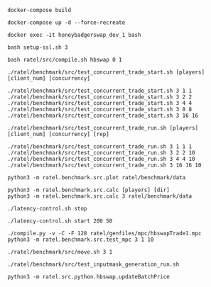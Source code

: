 

`docker-compose build`

`docker-compose up -d --force-recreate`

`docker exec -it honeybadgerswap_dev_1 bash`

`bash setup-ssl.sh 3`

`bash ratel/src/compile.sh hbswap 0 1`

```
./ratel/benchmark/src/test_concurrent_trade_start.sh [players] [client_num] [concurrency]

./ratel/benchmark/src/test_concurrent_trade_start.sh 3 1 1
./ratel/benchmark/src/test_concurrent_trade_start.sh 3 2 2
./ratel/benchmark/src/test_concurrent_trade_start.sh 3 4 4
./ratel/benchmark/src/test_concurrent_trade_start.sh 3 8 8
./ratel/benchmark/src/test_concurrent_trade_start.sh 3 16 16
```

```
./ratel/benchmark/src/test_concurrent_trade_run.sh [players] [client_num] [concurrency] [rep]

./ratel/benchmark/src/test_concurrent_trade_run.sh 3 1 1 1
./ratel/benchmark/src/test_concurrent_trade_run.sh 3 2 2 10
./ratel/benchmark/src/test_concurrent_trade_run.sh 3 4 4 10
./ratel/benchmark/src/test_concurrent_trade_run.sh 3 16 16 10
```

`python3 -m ratel.benchmark.src.plot ratel/benchmark/data`

```
python3 -m ratel.benchmark.src.calc [players] [dir]
python3 -m ratel.benchmark.src.calc 3 ratel/benchmark/data
```

`./latency-control.sh stop`

`./latency-control.sh start 200 50`

```
./compile.py -v -C -F 128 ratel/genfiles/mpc/hbswapTrade1.mpc
python3 -m ratel.benchmark.src.test_mpc 3 1 10
```

```
./ratel/benchmark/src/move.sh 3 1
```

```
./ratel/benchmark/src/test_inputmask_generation_run.sh
```

```
python3 -m ratel.src.python.hbswap.updateBatchPrice
```

